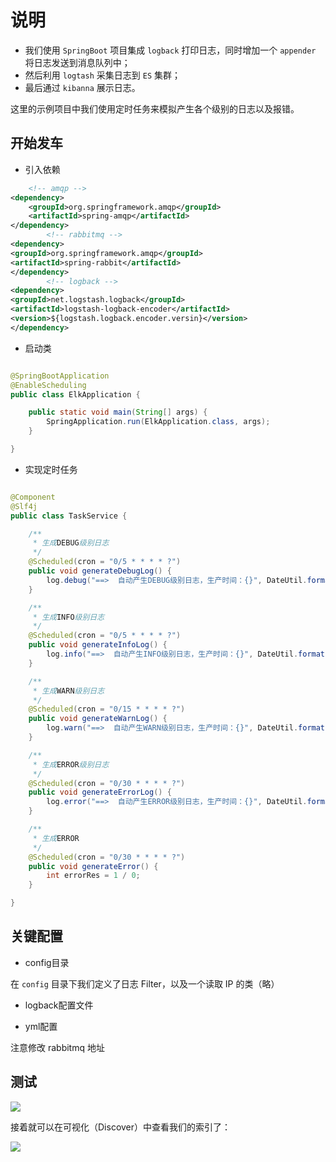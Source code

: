 # 说明

- 我们使用 `SpringBoot` 项目集成 `logback` 打印日志，同时增加一个 `appender` 将日志发送到消息队列中；
- 然后利用 `logtash` 采集日志到 `ES` 集群；
- 最后通过 `kibanna` 展示日志。

这里的示例项目中我们使用定时任务来模拟产生各个级别的日志以及报错。

## 开始发车

* 引入依赖

```xml
    <!-- amqp -->
<dependency>
    <groupId>org.springframework.amqp</groupId>
    <artifactId>spring-amqp</artifactId>
</dependency>
        <!-- rabbitmq -->
<dependency>
<groupId>org.springframework.amqp</groupId>
<artifactId>spring-rabbit</artifactId>
</dependency>
        <!-- logback -->
<dependency>
<groupId>net.logstash.logback</groupId>
<artifactId>logstash-logback-encoder</artifactId>
<version>${logstash.logback.encoder.versin}</version>
</dependency>
```

* 启动类

```java

@SpringBootApplication
@EnableScheduling
public class ElkApplication {

    public static void main(String[] args) {
        SpringApplication.run(ElkApplication.class, args);
    }

}
```

* 实现定时任务

```java

@Component
@Slf4j
public class TaskService {

    /**
     * 生成DEBUG级别日志
     */
    @Scheduled(cron = "0/5 * * * * ?")
    public void generateDebugLog() {
        log.debug("==>  自动产生DEBUG级别日志，生产时间：{}", DateUtil.format(new Date(), DatePattern.NORM_DATETIME_MS_PATTERN));
    }

    /**
     * 生成INFO级别日志
     */
    @Scheduled(cron = "0/5 * * * * ?")
    public void generateInfoLog() {
        log.info("==>  自动产生INFO级别日志，生产时间：{}", DateUtil.format(new Date(), DatePattern.NORM_DATETIME_MS_PATTERN));
    }

    /**
     * 生成WARN级别日志
     */
    @Scheduled(cron = "0/15 * * * * ?")
    public void generateWarnLog() {
        log.warn("==>  自动产生WARN级别日志，生产时间：{}", DateUtil.format(new Date(), DatePattern.NORM_DATETIME_MS_PATTERN));
    }

    /**
     * 生成ERROR级别日志
     */
    @Scheduled(cron = "0/30 * * * * ?")
    public void generateErrorLog() {
        log.error("==>  自动产生ERROR级别日志，生产时间：{}", DateUtil.format(new Date(), DatePattern.NORM_DATETIME_MS_PATTERN));
    }

    /**
     * 生成ERROR
     */
    @Scheduled(cron = "0/30 * * * * ?")
    public void generateError() {
        int errorRes = 1 / 0;
    }

}
```

## 关键配置

* config目录

在 `config` 目录下我们定义了日志 Filter，以及一个读取 IP 的类（略）

* logback配置文件

* yml配置

注意修改 rabbitmq 地址

## 测试

![](https://rexlin600-blog.oss-cn-chengdu.aliyuncs.com/kibana-index-pattern.png)

接着就可以在可视化（Discover）中查看我们的索引了：

![](https://rexlin600-blog.oss-cn-chengdu.aliyuncs.com/spring-boot-elk-discover.png)



